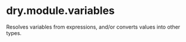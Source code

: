 # dry.module.variables

Resolves variables from expressions, and/or converts values into other types. 
